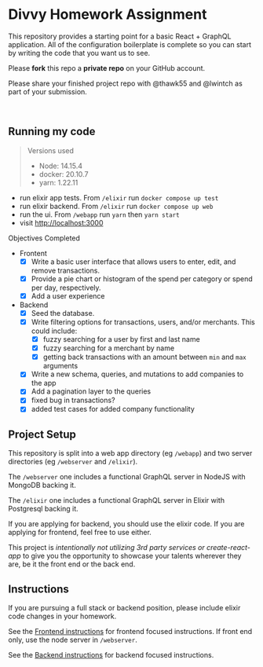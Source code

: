 # Divvy Homework Assignment

This repository provides a starting point for a basic React + GraphQL application.
All of the configuration boilerplate is complete so you can start by writing the code that you want us to see.

Please **fork** this repo a **private repo** on your GitHub account.

Please share your finished project repo with @thawk55 and @lwintch as part of your submission.

<br />

## Running my code

> Versions used
> - Node: 14.15.4
> - docker: 20.10.7
> - yarn: 1.22.11

- run elixir app tests. From `/elixir` run `docker compose up test`
- run elixir backend. From `/elixir` run `docker compose up web`
- run the ui. From `/webapp` run `yarn` then `yarn start`
- visit [http://localhost:3000](http://localhost:3000)

Objectives Completed
- Frontent
  - [x] Write a basic user interface that allows users to enter, edit, and remove transactions.
  - [x] Provide a pie chart or histogram of the spend per category or spend per day, respectively.
  - [x] Add a user experience
- Backend
  - [x] Seed the database.
  - [x] Write filtering options for transactions, users, and/or merchants. This could include:
    - [x] fuzzy searching for a user by first and last name
    - [x] fuzzy searching for a merchant by name
    - [x] getting back transactions with an amount between `min` and `max` arguments
  - [x] Write a new schema, queries, and mutations to add companies to the app
  - [x] Add a pagination layer to the queries
  - [x] fixed bug in transactions?
  - [x] added test cases for added company functionality

## Project Setup

This repository is split into a web app directory (eg `/webapp`) and two server directories (eg `/webserver` and `/elixir`).

The `/webserver` one includes a functional GraphQL server in NodeJS with MongoDB backing it.

The `/elixir` one includes a functional GraphQL server in Elixir with Postgresql backing it.

If you are applying for backend, you should use the elixir code.
If you are applying for frontend, feel free to use either.

This project is _intentionally not utilizing 3rd party services or create-react-app_ to give you the opportunity to showcase your talents wherever they are, be it the front end or the back end.

## Instructions

If you are pursuing a full stack or backend position, please include elixir code changes in your homework.

See the [Frontend instructions](webapp/README.md) for frontend focused instructions.  If front end only, use the node server in `/webserver`.

See the [Backend instructions](backend.md) for backend focused instructions.